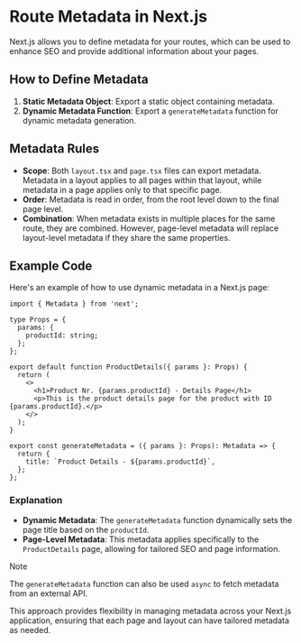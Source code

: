 # Route Metadata in Next.js

Next.js allows you to define metadata for your routes, which can be used to enhance SEO and provide additional information about your pages.

## How to Define Metadata

1. **Static Metadata Object**: Export a static object containing metadata.
2. **Dynamic Metadata Function**: Export a `generateMetadata` function for dynamic metadata generation.

## Metadata Rules

- **Scope**: Both `layout.tsx` and `page.tsx` files can export metadata. Metadata in a layout applies to all pages within that layout, while metadata in a page applies only to that specific page.
- **Order**: Metadata is read in order, from the root level down to the final page level.
- **Combination**: When metadata exists in multiple places for the same route, they are combined. However, page-level metadata will replace layout-level metadata if they share the same properties.

## Example Code

Here's an example of how to use dynamic metadata in a Next.js page:

```tsx
import { Metadata } from 'next';

type Props = {
  params: {
    productId: string;
  };
};

export default function ProductDetails({ params }: Props) {
  return (
    <>
      <h1>Product Nr. {params.productId} - Details Page</h1>
      <p>This is the product details page for the product with ID {params.productId}.</p>
    </>
  );
}

export const generateMetadata = ({ params }: Props): Metadata => {
  return {
    title: `Product Details - ${params.productId}`,
  };
};
```

### Explanation

- **Dynamic Metadata**: The `generateMetadata` function dynamically sets the page title based on the `productId`.
- **Page-Level Metadata**: This metadata applies specifically to the `ProductDetails` page, allowing for tailored SEO and page information.

> [!NOTE]
> The `generateMetadata` function can also be used `async` to fetch metadata from an external API.

This approach provides flexibility in managing metadata across your Next.js application, ensuring that each page and layout can have tailored metadata as needed.
